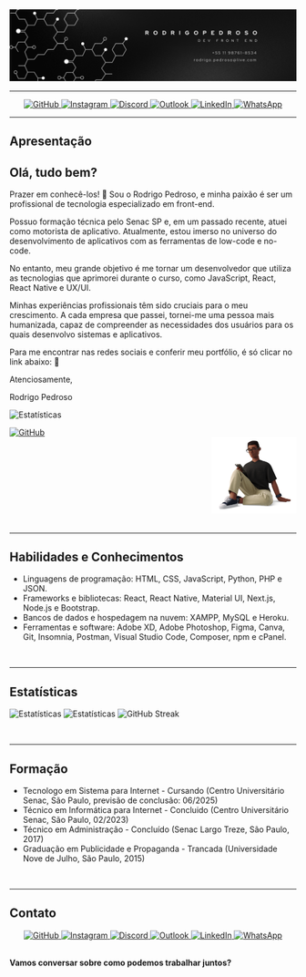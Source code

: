 <div align="center">
    <img src="atualizacao_readme/fundoLinkedinAtualizado.png" alt="Principal">
</div>

<hr>

<div align="center">
    <a href="https://github.com/R0drigo-Pedroso">
        <img src="https://img.shields.io/badge/GitHub-181717?style=for-the-badge&logo=github&logoColor=white" alt="GitHub">
    </a>
    <a href="https://www.instagram.com/rodrigo.pedros0/" target="_blank">
        <img src="https://img.shields.io/badge/Instagram-E4405F?style=for-the-badge&logo=instagram&logoColor=white" alt="Instagram">
    </a>
    <a href="https://discord.com/channels/@me" target="_blank">
        <img src="https://img.shields.io/badge/Discord-7289DA?style=for-the-badge&logo=discord&logoColor=white" alt="Discord">
    </a>
    <a href="mailto:rodrigo.pedroso@live.com">
        <img src="https://img.shields.io/badge/Microsoft_Outlook-0078D4?style=for-the-badge&logo=microsoft-outlook&logoColor=white" alt="Outlook">
    </a>
    <a href="https://www.linkedin.com/in/rodrig0pedros0/" target="_blank">
        <img src="https://img.shields.io/badge/-LinkedIn-%230077B5?style=for-the-badge&logo=linkedin&logoColor=white" alt="LinkedIn">
    </a>
    <a href="https://api.whatsapp.com/send?phone=5511987618534" target="_blank">
        <img src="https://img.shields.io/badge/WhatsApp-25D366?style=for-the-badge&logo=whatsapp&logoColor=white" alt="WhatsApp">
    </a>
</div>

<hr>

## Apresentação

<div align="left">
    <h2>Olá, tudo bem?</h2>
    <p>Prazer em conhecê-los! 👋 Sou o Rodrigo Pedroso, e minha paixão é ser um profissional de tecnologia especializado em front-end.</p>
    <p>Possuo formação técnica pelo Senac SP e, em um passado recente, atuei como motorista de aplicativo. Atualmente, estou imerso no universo do desenvolvimento de aplicativos com as ferramentas de low-code e no-code.</p>
    <p>No entanto, meu grande objetivo é me tornar um desenvolvedor que utiliza as tecnologias que aprimorei durante o curso, como JavaScript, React, React Native e UX/UI.</p>
    <p>Minhas experiências profissionais têm sido cruciais para o meu crescimento. A cada empresa que passei, tornei-me uma pessoa mais humanizada, capaz de compreender as necessidades dos usuários para os quais desenvolvo sistemas e aplicativos.</p>
    <p>Para me encontrar nas redes sociais e conferir meu portfólio, é só clicar no link abaixo: 🚀<p>
    <p>Atenciosamente,</p>
    <p>Rodrigo Pedroso</p>

![Estatísticas](https://img.shields.io/badge/website-000000?style=for-the-badge&logo=About.me&logoColor=white "https://img.shields.io/badge/website-000000?style=for-the-badge&logo=About.me&logoColor=white")

<a href="https://r0drigo-pedroso.github.io/Portfolio/index.html#">
    <img src="https://img.shields.io/badge/GitHub-181717?style=for-the-badge&logo=github&logoColor=white" alt="GitHub">
</a>

</div>

<div align="right">
    <img src="atualizacao_readme/imgem_3d_sentada.png" width="150" alt="Imagem 3D Sentada">
</div>

<br>
<hr>

## Habilidades e Conhecimentos

- Linguagens de programação: HTML, CSS, JavaScript, Python, PHP e JSON.
- Frameworks e bibliotecas: React, React Native, Material UI, Next.js, Node.js e Bootstrap.
- Bancos de dados e hospedagem na nuvem: XAMPP, MySQL e Heroku.
- Ferramentas e software: Adobe XD, Adobe Photoshop, Figma, Canva, Git, Insomnia, Postman, Visual Studio Code, Composer, npm e cPanel.

<br>
<hr>

## Estatísticas

![Estatísticas](https://github-readme-stats.vercel.app/api?username=R0drigo-Pedroso&show_icons=true&theme=gotham&include_all_commits=true&count_private=true_width=373)
![Estatísticas](https://github-readme-stats.vercel.app/api/top-langs/?username=R0drigo-Pedroso&layout=compact&langs_count=7&theme=gotham&card_width=373)
![GitHub Streak](https://github-readme-streak-stats.herokuapp.com?user=R0drigo-Pedroso&theme=gotham&card_width=900)

<br>

<hr>

## Formação

- Tecnologo em Sistema para Internet - Cursando (Centro Universitário Senac, São Paulo, previsão de conclusão: 06/2025)
- Técnico em Informática para Internet - Concluido (Centro Universitário Senac, São Paulo, 02/2023)
- Técnico em Administração - Concluído (Senac Largo Treze, São Paulo, 2017)
- Graduação em Publicidade e Propaganda - Trancada (Universidade Nove de Julho, São Paulo, 2015)

<br>
<hr>

## Contato

<div align="center">
    <a href="https://github.com/R0drigo-Pedroso">
        <img src="https://img.shields.io/badge/GitHub-181717?style=for-the-badge&logo=github&logoColor=white" alt="GitHub">
    </a>
    <a href="https://www.instagram.com/rodrigo.pedros0/" target="_blank">
        <img src="https://img.shields.io/badge/Instagram-E4405F?style=for-the-badge&logo=instagram&logoColor=white" alt="Instagram">
    </a>
    <a href="https://discord.com/channels/@me" target="_blank">
        <img src="https://img.shields.io/badge/Discord-7289DA?style=for-the-badge&logo=discord&logoColor=white" alt="Discord">
    </a>
    <a href="mailto:rodrigo.pedroso@live.com">
        <img src="https://img.shields.io/badge/Microsoft_Outlook-0078D4?style=for-the-badge&logo=microsoft-outlook&logoColor=white" alt="Outlook">
    </a>
    <a href="https://www.linkedin.com/in/rodrig0pedros0/" target="_blank">
        <img src="https://img.shields.io/badge/-LinkedIn-%230077B5?style=for-the-badge&logo=linkedin&logoColor=white" alt="LinkedIn">
    </a>
    <a href="https://api.whatsapp.com/send?phone=5511987618534" target="_blank">
        <img src="https://img.shields.io/badge/WhatsApp-25D366?style=for-the-badge&logo=whatsapp&logoColor=white" alt="WhatsApp">
    </a>
</div>

<br>

**Vamos conversar sobre como podemos trabalhar juntos?**

